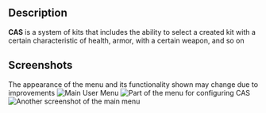 ## Description
**CAS** is a system of kits that includes the ability to select a created kit with a certain characteristic of health, armor, with a certain weapon, and so on
## Screenshots
The appearance of the menu and its functionality shown may change due to improvements
![Main User Menu](https://i.imgur.com/S2RFxUj.jpeg)
![Part of the menu for configuring CAS](https://i.imgur.com/iGKErj0.jpeg)
![Another screenshot of the main menu](https://i.imgur.com/II8ADMH.jpeg)